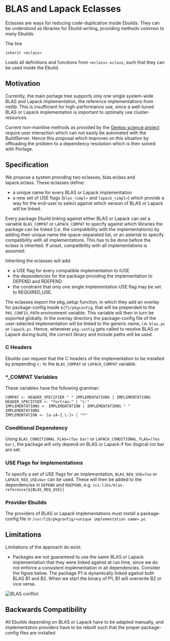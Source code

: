 BLAS and Lapack Eclasses
========================

Eclasses are ways for reducing code-duplication inside Ebuilds.
They can be understood as libraries for Ebuild-writing, providing methods common to many Ebuilds.

The line
```
inherit <eclass>
```

Loads all definitions and functions from `<eclass>.eclass`, such that they can be used inside the Ebuild.

Motivation
----------

Currently, the main portage tree supports only one single system-wide BLAS
and Lapack implementation, the reference implementations from netlib.
This is insufficient for high-performance use, since a well-tuned BLAS or
Lapack implementation is important to optimally use cluster-resources.

Current non-mainline methods as provided by the [Gentoo science project](https://wiki.gentoo.org/wiki/User_talk:Houseofsuns) require user interaction which can not easily be automated with the BuildServer.
Hence this proposal which improves on this situation by offloading the problem to a dependency resolution which is then solved with Portage.

Specification
-------------

We propose a system providing two eclasses, blas.eclass and lapack.eclass.
These eclasses define:

- a unique name for every BLAS or Lapack implementation
- a new set of USE flags (`blas_<impl>` and `lapack_<impl>`)
  which provide a way for the end-user to select against which version of
  BLAS or Lapack will be linked.

Every package Ebuild linking against either BLAS or Lapack can set a 
variable `BLAS_COMPAT` or `LAPACK_COMPAT` to specify against which 
libraries the package can be linked (i.e. the compatibility with the
implementations) by adding their unique name the space-separated list, or
an asterisk to specify compatibility with all implementations.
This has to be done before the eclass is inherited.
If unset, compatibility with all implementations is assumed.

Inheriting the eclasses will add:

- a USE flag for every compatible implementation to IUSE
- the dependencies for the package providing the implementation to DEPEND
  and RDEPEND
- the constraint that only one single implementation USE flag may be set 
  to REQUIRED_USE.

The eclasses export the pkg_setup function, in which they add an overlay
for package-config inside `${T}/pkgconfig`, that will be prepended to the `PKG_CONFIG_PATH` environment variable.
This variable will then in turn be exported globally.
In the overlay directory the package-config file of the user-selected
implementation will be linked to the generic name, i.e. `blas.pc` or
`lapack.pc`.
Hence, whenever `pkg-config` gets called to resolve BLAS or Lapack during
build, the correct library and include paths will be used.

### C Headers

Ebuilds can request that the C headers of the implementation to be installed
by prepending `c:` to the `BLAS_COMPAT` or `LAPACK_COMPAT` variable.

### \*_COMPAT Variables


These variables have the following grammar:

	COMPAT <- HEADER_SPECIFIER " " IMPLEMENTATIONS | IMPLEMENTATIONS
	HEADER_SPECIFIER <- "fortran:" | "c:"
	IMPLEMENTATIONS <- IMPLEMENTATION | IMPLEMENTATIONS " " IMPLEMENTATIONS
	IMPLEMENTATION <- [a-zA-Z_\-]+ | "*"

### Conditional Dependency


Using `BLAS_CONDITIONAL_FLAG=(foo bar)` or `LAPACK_CONDITIONAL_FLAG=(foo bar)`,
the package will only depend on BLAS or Lapack if foo (logical-)or bar are set.

### USE Flags for Implementations

To specify a set of USE flags for an implementation, `BLAS_REQ_USE=foo`
or `LAPACK_REQ_USE=bar` can be used.
These will then be added to the dependencies in `DEPEND` and `RDEPEND`, 
e.g. `sci-libs/blas-reference[${BLAS_REQ_USE}]`

### Provider Ebuilds

The providers of BLAS or Lapack implementations must install a package-config
file in `/usr/lib/pkgconfig/<unique implementation name>.pc`

Limitations
-----------

Limitations of the approach do exist:

- Packages are not guaranteed to use the same BLAS or Lapack implementation
  that they were linked against at run time, since we do not enforce a
  consistent implementation in all dependencies.
  Consider the figure below. The package P1 is dynamically linked against both BLAS B1 and B2.
  When we start the binary of P1, B1 will overwrite B2 or vice versa.

![BLAS conflict](graph/BLAS_Conflict.png)

Backwards Compatibility
-----------------------

All Ebuilds depending on BLAS or Lapack have to be adapted manually,
and implementation providers have to be rebuilt such that the proper
package-config files are installed

